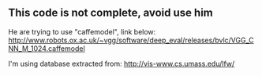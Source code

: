 ## This code is not complete, avoid use him

He are trying to use "caffemodel", link below:
  http://www.robots.ox.ac.uk/~vgg/software/deep_eval/releases/bvlc/VGG_CNN_M_1024.caffemodel

I'm using database extracted from: http://vis-www.cs.umass.edu/lfw/



